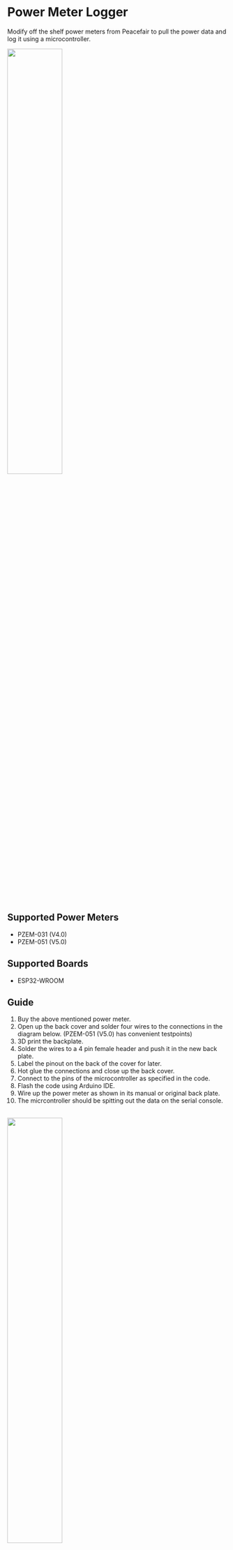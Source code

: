 # Power Meter Logger

Modify off the shelf power meters from Peacefair to pull the power data and log it using a microcontroller. 

<img src="https://i.ibb.co/Ssvgg7T/IMG-3449-1.jpg" width="50%">

## Supported Power Meters

- PZEM-031 (V4.0)
- PZEM-051 (V5.0)

## Supported Boards

- ESP32-WROOM

## Guide

1. Buy the above mentioned power meter.
2. Open up the back cover and solder four wires to the connections in the diagram below. (PZEM-051 (V5.0) has convenient testpoints)
3. 3D print the backplate.
4. Solder the wires to a 4 pin female header and push it in the new back plate. 
5. Label the pinout on the back of the cover for later.
6. Hot glue the connections and close up the back cover.
7. Connect to the pins of the microcontroller as specified in the code. 
8. Flash the code using Arduino IDE. 
9. Wire up the power meter as shown in its manual or original back plate.
10. The micrcontroller should be spitting out the data on the serial console. 

<br>

<img src="https://i.ibb.co/ZLCGgG0/Screenshot-2023-06-03-182436.png" width="50%">

<br>

[Blog Post](https://badar.tech/2023/06/03/power-meter-data-logging/)

## Future Work
- Convert code example to a library
- Add support for more power meters
- Add support for more dev boards/microcontrollers
